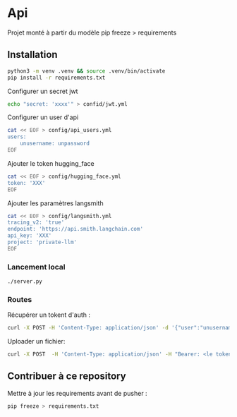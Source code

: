 # Api 
Projet monté à partir du modèle pip freeze > requirements

## Installation
```bash
python3 -m venv .venv && source .venv/bin/activate
pip install -r requirements.txt
```
Configurer un secret jwt
```bash
echo "secret: 'xxxx'" > confid/jwt.yml
```

Configurer un user d'api
```bash
cat << EOF > config/api_users.yml
users:
    unusername: unpassword
EOF
```

Ajouter le token hugging_face
```bash
cat << EOF > config/hugging_face.yml
token: 'XXX'
EOF
```

Ajouter les paramètres langsmith
```bash
cat << EOF > config/langsmith.yml
tracing_v2: 'true'
endpoint: 'https://api.smith.langchain.com'
api_key: 'XXX'
project: 'private-llm'
EOF
```
### Lancement local
```bash
./server.py
```
### Routes
Récupérer un tokent d'auth : 
```bash
curl -X POST -H 'Content-Type: application/json' -d '{"user":"unusername","password":"unpassword"}' "http://127.0.0.1:8000/auth"
```

Uploader un fichier: 
```bash
curl -X POST  -H 'Content-Type: application/json' -H "Bearer: <le token récupéré plus haut>" -F "file=@path/to/your/file.txt" http://localhost:8000/upload
```


## Contribuer à ce repository
Mettre à jour les requirements avant de pusher : 
```bash
pip freeze > requirements.txt
```